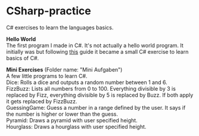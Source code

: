 # CSharp-practice
C# exercises to learn the languages basics.

**Hello World**  
The first program I made in C#. It's not actually a hello world program. It initially was but following [this](https://learn.microsoft.com/en-us/dotnet/core/tutorials/with-visual-studio?pivots=dotnet-6-0) guide it became a small C# exercise to learn basics of C#.

**Mini Exercises** (Folder name: "Mini Aufgaben")  
A few little programs to learn C#.  
Dice: Rolls a dice and outputs a random number between 1 and 6.  
FizzBuzz: Lists all numbers from 0 to 100. Everything divisible by 3 is replaced by Fizz, everything divisible by 5 is replaced by Buzz. If both apply it gets replaced by FizzBuzz.  
GuessingGame: Guess a number in a range defined by the user. It says if the number is higher or lower than the guess.  
Pyramid: Draws a pyramid with user specified height.  
Hourglass: Draws a hourglass with user specified height.  
